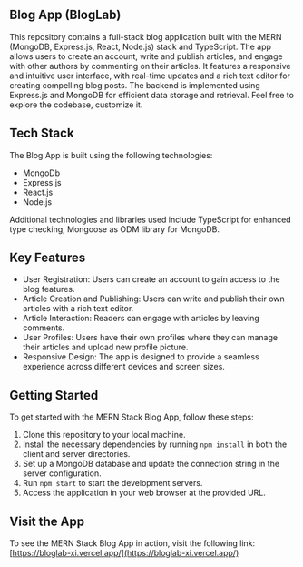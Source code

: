 ## Blog App (BlogLab)

This repository contains a full-stack blog application built with the MERN (MongoDB, Express.js, React, Node.js) stack and TypeScript. The app allows users to create an account, write and publish articles, and engage with other authors by commenting on their articles. It features a responsive and intuitive user interface, with real-time updates and a rich text editor for creating compelling blog posts. The backend is implemented using Express.js and MongoDB for efficient data storage and retrieval. Feel free to explore the codebase, customize it.

## Tech Stack
The Blog App is built using the following technologies:
- MongoDb
- Express.js
- React.js
- Node.js
  
Additional technologies and libraries used include TypeScript for enhanced type checking, Mongoose as ODM library for MongoDB.

## Key Features
- User Registration: Users can create an account to gain access to the blog features.
- Article Creation and Publishing: Users can write and publish their own articles with a rich text editor.
- Article Interaction: Readers can engage with articles by leaving comments.
- User Profiles: Users have their own profiles where they can manage their articles and upload new profile picture.
- Responsive Design: The app is designed to provide a seamless experience across different devices and screen sizes.

## Getting Started
To get started with the MERN Stack Blog App, follow these steps:
1. Clone this repository to your local machine.
2. Install the necessary dependencies by running `npm install` in both the client and server directories.
3. Set up a MongoDB database and update the connection string in the server configuration.
4. Run `npm start` to start the development servers.
5. Access the application in your web browser at the provided URL.

## Visit the App
To see the MERN Stack Blog App in action, visit the following link: [https://bloglab-xi.vercel.app/](https://bloglab-xi.vercel.app/)

